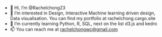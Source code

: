 - 👋 Hi, I’m @Rachelchong23
- 👀 I’m interested in Design, Interactive Machine learning driven design, Data visualisation. You can find my portfolio at rachelchong.cargo.site
- 🌱 I’m currently learning Python, R, SQL, next on the list d3.js and kedro
- 📫 You can reach me at rachelchongwc@gmail.com

<!---
Rachelchong23/Rachelchong23 is a ✨ special ✨ repository because its `README.md` (this file) appears on your GitHub profile.
You can click the Preview link to take a look at your changes.
--->
